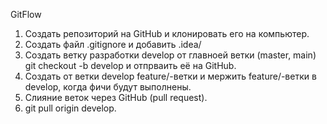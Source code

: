 GitFlow
1. Создать репозиторий на GitHub и клонировать его на компьютер.
2. Создать файл .gitignore и добавить .idea/
3. Создать ветку разработки develop от главноей ветки (master, main) git checkout -b develop и отпрваить её на GitHub.
4. Создать от ветки develop feature/-ветки и мержить feature/-ветки в develop, когда фичи будут выполнены.
5. Слияние веток через GitHub (pull request).
6. git pull origin develop.